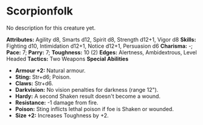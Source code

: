 # Scorpionfolk

No description for this creature yet.

**Attributes:** Agility d8, Smarts d12, Spirit d8, Strength d12+1, Vigor
d8
**Skills:** Fighting d10, Intimidation d12+1, Notice d12+1, Persuasion
d6
**Charisma:** -; **Pace:** 7; **Parry:** 7; **Toughness:** 10 (2)
**Edges:** Alertness, Ambidextrous, Level Headed
**Tactics:** Two Weapons
**Special Abilities**

- **Armour +2:** Natural armour.
- **Sting:** Str+d6; Poison.
- **Claws:** Str+d6.
- **Darkvision:** No vision penalties for darkness (range 12").
- **Hardy:** A second Shaken result doesn't become a wound.
- **Resistance:** -1 damage from fire.
- **Poison:** Sting inflicts lethal poison if foe is Shaken or wounded.
- **Size +2:** Increases Toughness by +2.
